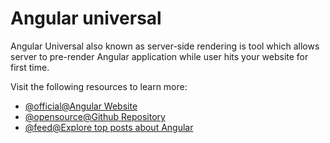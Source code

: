 # Angular universal

Angular Universal also known as server-side rendering is tool which allows server to pre-render Angular application while user hits your website for first time.

Visit the following resources to learn more:

- [@official@Angular Website](https://angular.dev/guide/ssr)
- [@opensource@Github Repository](https://github.com/angular/universal)
- [@feed@Explore top posts about Angular](https://app.daily.dev/tags/angular?ref=roadmapsh)

